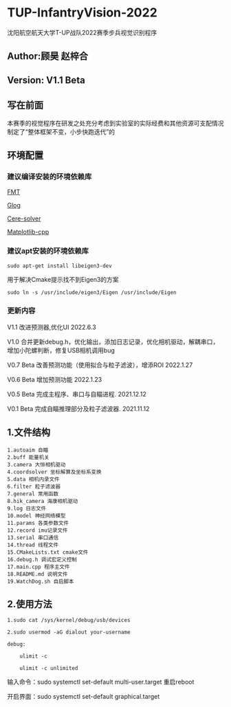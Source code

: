 # TUP-InfantryVision-2022
沈阳航空航天大学T-UP战队2022赛季步兵视觉识别程序
## Author:顾昊 赵梓合
## Version: V1.1 Beta
## 写在前面
本赛季的视觉程序在研发之处充分考虑到实验室的实际经费和其他资源可支配情况制定了“整体框架不变，小步快跑迭代”的
## 环境配置
### 建议编译安装的环境依赖库

[FMT](https://github.com/fmtlib/fmt)

[Glog](https://github.com/google/glog/releases/tag/v0.5.0)

[Cere-solver](https://github.com/ceres-solver/ceres-solver/releases/tag/2.1.0)

[Matplotlib-cpp](https://github.com/lava/matplotlib-cpp)

### 建议apt安装的环境依赖库

    sudo apt-get install libeigen3-dev

用于解决Cmake提示找不到Eigen3的方案

    sudo ln -s /usr/include/eigen3/Eigen /usr/include/Eigen
### 更新内容

V1.1 改进预测器,优化UI 2022.6.3

V1.0 合并更新debug.h，优化输出，添加日志记录，优化相机驱动，解耦串口，增加小陀螺判断，修复USB相机调用bug	

V0.7 Beta 改善预测功能（使用拟合与粒子滤波），增添ROI 2022.1.27  

V0.6 Beta 增加预测功能 2022.1.23  

V0.5 Beta 完成主程序、串口与自瞄进程. 2021.12.12  

V0.1 Beta 完成自瞄推理部分及粒子滤波器. 2021.11.12  

## 1.文件结构
    1.autoaim 自瞄
    2.buff 能量机关
    3.camera 大恒相机驱动
    4.coordsolver 坐标解算及坐标系变换
    5.data 相机内录文件
    6.filter 粒子滤波器
    7.general 常用函数
    8.hik_camera 海康相机驱动
    9.log 日志文件
    10.model 神经网络模型
    11.params 各类参数文件
    12.record imu记录文件
    13.serial 串口通信
    14.thread 线程文件
    15.CMakeLists.txt cmake文件
    16.debug.h 调试宏定义控制
    17.main.cpp 程序主文件
    18.README.md 说明文件
    19.WatchDog.sh 自启脚本
    
## 2.使用方法
    1.sudo cat /sys/kernel/debug/usb/devices

    2.sudo usermod -aG dialout your-username

    debug:

        ulimit -c

        ulimit -c unlimited

输入命令：sudo systemctl set-default multi-user.target 重启reboot

开启界面：sudo systemctl set-default graphical.target

